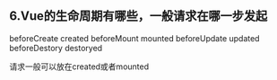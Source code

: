 ## 6.Vue的生命周期有哪些，一般请求在哪一步发起
beforeCreate
created
beforeMount
mounted
beforeUpdate
updated
beforeDestory
destoryed

请求一般可以放在created或者mounted
